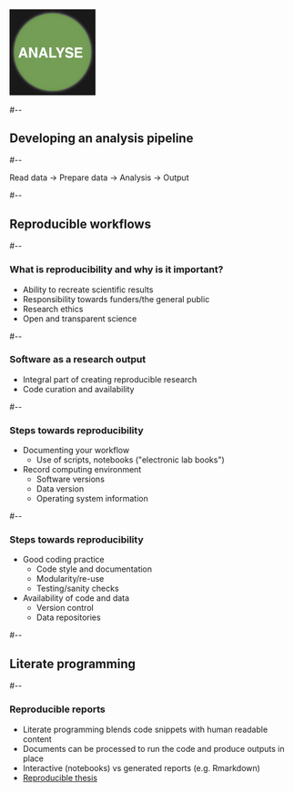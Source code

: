 <div class="splash">
<img src="img/data_lifecycle_analyse.png" width="30%" />
</div>

#--

## Developing an analysis pipeline

#--

<div class="splash r-fit-text">
<span class="fragment highlight-current-red">Read data</span> &#x2192;
<span class="fragment highlight-current-red">Prepare data</span> &#x2192;
<span class="fragment highlight-current-red">Analysis</span> &#x2192;
<span class="fragment highlight-current-red">Output</span>
</div>


<!-- - Read data -->
<!-- - Preprocessing -->
<!--   - Cleaning -->
<!--   - Merging -->
<!-- - Analysis -->
<!-- - Output -->
<!--   - Figures -->
<!--   - Tables -->

#--

## Reproducible workflows

#--

### What is reproducibility and why is it important?

<ul>
<li class="fragment fade-in">
Ability to recreate scientific results
</li>
<li class="fragment fade-in">
Responsibility towards funders/the general public
</li>
<li class="fragment fade-in">
Research ethics
</li>
<li class="fragment fade-in">
Open and transparent science
</li>
</ul>


#--

### Software as a research output

<ul>
<li class="fragment fade-in">
Integral part of creating reproducible research
</li>
<li class="fragment fade-in">
Code curation and availability
</li>
</ul>

#--

### Steps towards reproducibility

<ul>
<li class="fragment fade-in">
Documenting your workflow
<ul>
<li>
Use of scripts, notebooks ("electronic lab books")
</li>
</ul>
</li>
<li class="fragment fade-in">
Record computing environment
<ul>
<li>
Software versions
</li>
<li>
Data version
</li>
<li>
Operating system information
</li>
</ul>
</li>
</ul>

#--

### Steps towards reproducibility

<ul>
<li>
Good coding practice
<ul>
<li>
Code style and documentation
</li>
<li>
Modularity/re-use
</li>
<li>
Testing/sanity checks
</li>
</ul>
</li>
<li class="fragment fade-in">
Availability of code and data
<ul>
<li>
Version control
</li>
<li>
Data repositories
</li>
</ul>
</li>
</ul>

#--

## Literate programming

#--

### Reproducible reports

<ul>
<li class="fragment fade-in">
Literate programming blends code snippets with human readable content
</li>
<li class="fragment fade-in">
Documents can be processed to run the code and produce outputs in place
</li>
<li class="fragment fade-in">
Interactive (notebooks) vs generated reports (e.g. Rmarkdown)
</li>
<li class="fragment fade-in">
<a href="https://github.com/philmikejones/thesis">Reproducible thesis</a>
</li>
</ul>
